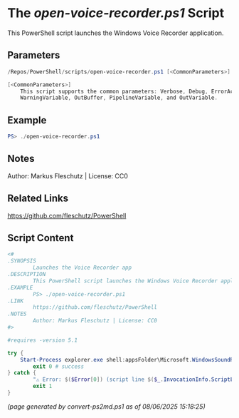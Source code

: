 The *open-voice-recorder.ps1* Script
===========================

This PowerShell script launches the Windows Voice Recorder application.

Parameters
----------
```powershell
/Repos/PowerShell/scripts/open-voice-recorder.ps1 [<CommonParameters>]

[<CommonParameters>]
    This script supports the common parameters: Verbose, Debug, ErrorAction, ErrorVariable, WarningAction, 
    WarningVariable, OutBuffer, PipelineVariable, and OutVariable.
```

Example
-------
```powershell
PS> ./open-voice-recorder.ps1

```

Notes
-----
Author: Markus Fleschutz | License: CC0

Related Links
-------------
https://github.com/fleschutz/PowerShell

Script Content
--------------
```powershell
<#
.SYNOPSIS
        Launches the Voice Recorder app
.DESCRIPTION
        This PowerShell script launches the Windows Voice Recorder application.
.EXAMPLE
        PS> ./open-voice-recorder.ps1
.LINK
        https://github.com/fleschutz/PowerShell
.NOTES
        Author: Markus Fleschutz | License: CC0
#>

#requires -version 5.1

try {
	Start-Process explorer.exe shell:appsFolder\Microsoft.WindowsSoundRecorder_8wekyb3d8bbwe!App
        exit 0 # success
} catch {
        "⚠️ Error: $($Error[0]) (script line $($_.InvocationInfo.ScriptLineNumber))"
        exit 1
}
```

*(page generated by convert-ps2md.ps1 as of 08/06/2025 15:18:25)*
